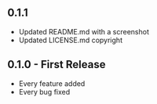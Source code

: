 ## 0.1.1
* Updated README.md with a screenshot
* Updated LICENSE.md copyright

## 0.1.0 - First Release
* Every feature added
* Every bug fixed
